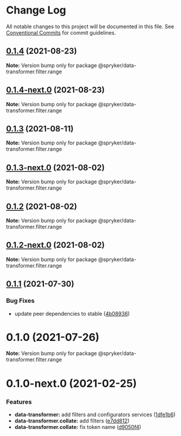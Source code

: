 # Change Log

All notable changes to this project will be documented in this file.
See [Conventional Commits](https://conventionalcommits.org) for commit guidelines.

## [0.1.4](https://github.com/spryker/ui-components/compare/@spryker/data-transformer.filter.range@0.1.4-next.0...@spryker/data-transformer.filter.range@0.1.4) (2021-08-23)

**Note:** Version bump only for package @spryker/data-transformer.filter.range





## [0.1.4-next.0](https://github.com/spryker/ui-components/compare/@spryker/data-transformer.filter.range@0.1.3...@spryker/data-transformer.filter.range@0.1.4-next.0) (2021-08-23)

**Note:** Version bump only for package @spryker/data-transformer.filter.range





## [0.1.3](https://github.com/spryker/ui-components/compare/@spryker/data-transformer.filter.range@0.1.3-next.0...@spryker/data-transformer.filter.range@0.1.3) (2021-08-11)

**Note:** Version bump only for package @spryker/data-transformer.filter.range





## [0.1.3-next.0](https://github.com/spryker/ui-components/compare/@spryker/data-transformer.filter.range@0.1.2...@spryker/data-transformer.filter.range@0.1.3-next.0) (2021-08-02)

**Note:** Version bump only for package @spryker/data-transformer.filter.range





## [0.1.2](https://github.com/spryker/ui-components/compare/@spryker/data-transformer.filter.range@0.1.2-next.0...@spryker/data-transformer.filter.range@0.1.2) (2021-08-02)

**Note:** Version bump only for package @spryker/data-transformer.filter.range





## [0.1.2-next.0](https://github.com/spryker/ui-components/compare/@spryker/data-transformer.filter.range@0.1.1...@spryker/data-transformer.filter.range@0.1.2-next.0) (2021-08-02)

**Note:** Version bump only for package @spryker/data-transformer.filter.range





## [0.1.1](https://github.com/spryker/ui-components/compare/@spryker/data-transformer.filter.range@0.1.0...@spryker/data-transformer.filter.range@0.1.1) (2021-07-30)


### Bug Fixes

* update peer dependencies to stable ([4b08936](https://github.com/spryker/ui-components/commit/4b0893691360cf4bd66935aed24873266c98c4e4))





# 0.1.0 (2021-07-26)

**Note:** Version bump only for package @spryker/data-transformer.filter.range





# 0.1.0-next.0 (2021-02-25)


### Features

* **data-transformer:** add filters and configurators services ([1dfe1b6](https://github.com/spryker/ui-components/commit/1dfe1b6b8c84e5742bea658145c46eeca97b3915))
* **data-transformer.collate:** add filters ([e7dd812](https://github.com/spryker/ui-components/commit/e7dd81247ba953d38fc44109a45053c930ec9aa0))
* **data-transformer.collate:** fix token name ([d9050f4](https://github.com/spryker/ui-components/commit/d9050f4531c617cd8c8b64c1f4755f5bce82a45a))

